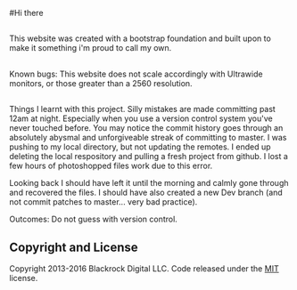 #Hi there

##
This website was created with a bootstrap foundation and built upon to make it something i'm proud to call my own.

##
Known bugs:
This website does not scale accordingly with Ultrawide monitors, or those greater than a 2560 resolution.

##
Things I learnt with this project.
Silly mistakes are made committing past 12am at night. Especially when you use a version control system you've never touched before.
You may notice the commit history goes through an absolutely abysmal and unforgiveable streak of committing to master.
I was pushing to my local directory, but not updating the remotes. I ended up deleting the local respository and pulling a fresh project from github.
I lost a few hours of photoshopped files work due to this error.

Looking back I should have left it until the morning and calmly gone through and recovered the files. I should have also created a new Dev branch (and not commit patches to master... very bad practice).

Outcomes: Do not guess with version control.



## Copyright and License

Copyright 2013-2016 Blackrock Digital LLC. Code released under the [MIT](https://github.com/BlackrockDigital/startbootstrap-creative/blob/gh-pages/LICENSE) license.